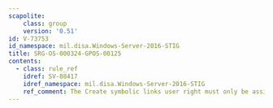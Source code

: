 ```yaml
---
scapolite:
    class: group
    version: '0.51'
id: V-73753
id_namespace: mil.disa.Windows-Server-2016-STIG
title: SRG-OS-000324-GPOS-00125
contents:
  - class: rule_ref
    idref: SV-88417
    idref_namespace: mil.disa.Windows-Server-2016-STIG
    ref_comment: The Create symbolic links user right must only be assigned  ...
---
```


